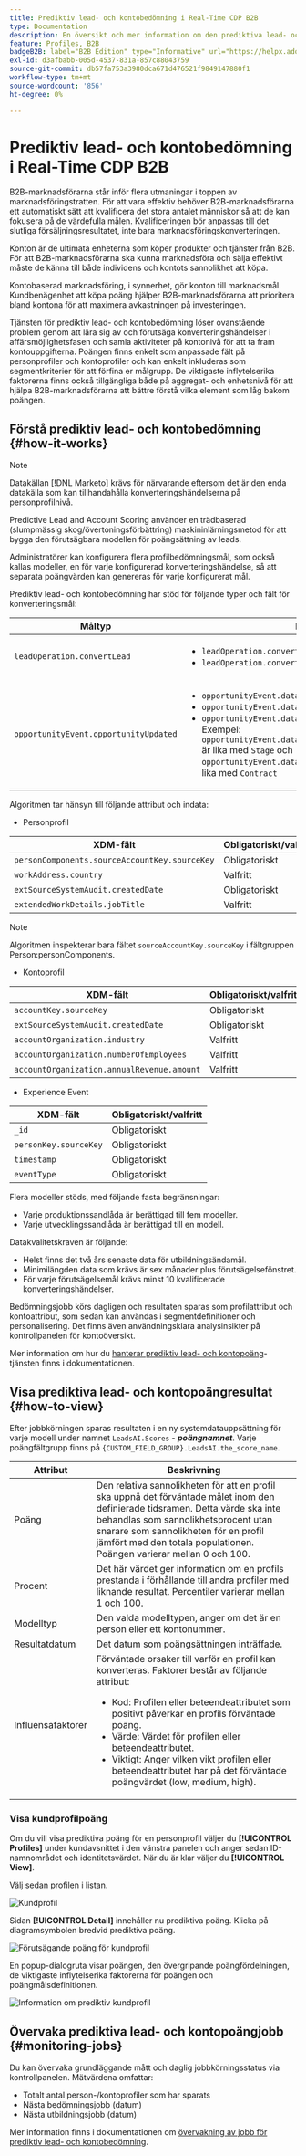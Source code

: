 ```yaml
---
title: Prediktiv lead- och kontobedömning i Real-Time CDP B2B
type: Documentation
description: En översikt och mer information om den prediktiva lead- och kontopoängsfunktionen i Experience Platform CDP B2B.
feature: Profiles, B2B
badgeB2B: label="B2B Edition" type="Informative" url="https://helpx.adobe.com/se/legal/product-descriptions/real-time-customer-data-platform-b2b-edition-prime-and-ultimate-packages.html newtab=true"
exl-id: d3afbabb-005d-4537-831a-857c88043759
source-git-commit: db57fa753a3980dca671d476521f9849147880f1
workflow-type: tm+mt
source-wordcount: '856'
ht-degree: 0%

---
```


# Prediktiv lead- och kontobedömning i Real-Time CDP B2B

B2B-marknadsförarna står inför flera utmaningar i toppen av marknadsföringstratten. För att vara effektiv behöver B2B-marknadsförarna ett automatiskt sätt att kvalificera det stora antalet människor så att de kan fokusera på de värdefulla målen. Kvalificeringen bör anpassas till det slutliga försäljningsresultatet, inte bara marknadsföringskonverteringen.

Konton är de ultimata enheterna som köper produkter och tjänster från B2B. För att B2B-marknadsförarna ska kunna marknadsföra och sälja effektivt måste de känna till både individens och kontots sannolikhet att köpa.

Kontobaserad marknadsföring, i synnerhet, gör konton till marknadsmål. Kundbenägenhet att köpa poäng hjälper B2B-marknadsförarna att prioritera bland kontona för att maximera avkastningen på investeringen.

Tjänsten för prediktiv lead- och kontobedömning löser ovanstående problem genom att lära sig av och förutsäga konverteringshändelser i affärsmöjlighetsfasen och samla aktiviteter på kontonivå för att ta fram kontouppgifterna. Poängen finns enkelt som anpassade fält på personprofiler och kontoprofiler och kan enkelt inkluderas som segmentkriterier för att förfina er målgrupp. De viktigaste inflytelserika faktorerna finns också tillgängliga både på aggregat- och enhetsnivå för att hjälpa B2B-marknadsförarna att bättre förstå vilka element som låg bakom poängen.

## Förstå prediktiv lead- och kontobedömning {#how-it-works}

>[!NOTE]
>
>Datakällan [!DNL Marketo] krävs för närvarande eftersom det är den enda datakälla som kan tillhandahålla konverteringshändelserna på personprofilnivå.

Predictive Lead and Account Scoring använder en trädbaserad (slumpmässig skog/övertoningsförbättring) maskininlärningsmetod för att bygga den förutsägbara modellen för poängsättning av leads.

Administratörer kan konfigurera flera profilbedömningsmål, som också kallas modeller, en för varje konfigurerad konverteringshändelse, så att separata poängvärden kan genereras för varje konfigurerat mål.

Prediktiv lead- och kontobedömning har stöd för följande typer och fält för konverteringsmål:

| Måltyp | Fält |
| --- | --- |
| `leadOperation.convertLead` | <ul><li>`leadOperation.convertLead.convertedStatus`</li><li>`leadOperation.convertLead.assignTo`</li></ul> |
| `opportunityEvent.opportunityUpdated` | <ul><li>`opportunityEvent.dataValueChanges.attributeName`</li><li>`opportunityEvent.dataValueChanges.newValue`</li><li>`opportunityEvent.dataValueChanges.oldValue`</li>Exempel: `opportunityEvent.dataValueChanges.attributeName` är lika med `Stage` och `opportunityEvent.dataValueChanges.newValue` är lika med `Contract`</ul> |

Algoritmen tar hänsyn till följande attribut och indata:

* Personprofil

| XDM-fält | Obligatoriskt/valfritt |
| --- | --- |
| `personComponents.sourceAccountKey.sourceKey` | Obligatoriskt |
| `workAddress.country` | Valfritt |
| `extSourceSystemAudit.createdDate` | Obligatoriskt |
| `extendedWorkDetails.jobTitle` | Valfritt |

>[!NOTE]
> 
>Algoritmen inspekterar bara fältet `sourceAccountKey.sourceKey` i fältgruppen Person:personComponents.

* Kontoprofil

| XDM-fält | Obligatoriskt/valfritt |
| --- | --- |
| `accountKey.sourceKey` | Obligatoriskt |
| `extSourceSystemAudit.createdDate` | Obligatoriskt |
| `accountOrganization.industry` | Valfritt |
| `accountOrganization.numberOfEmployees` | Valfritt |
| `accountOrganization.annualRevenue.amount` | Valfritt |

* Experience Event

| XDM-fält | Obligatoriskt/valfritt |
| --- | --- |
| `_id` | Obligatoriskt |
| `personKey.sourceKey` | Obligatoriskt |
| `timestamp` | Obligatoriskt |
| `eventType` | Obligatoriskt |

Flera modeller stöds, med följande fasta begränsningar:

* Varje produktionssandlåda är berättigad till fem modeller.
* Varje utvecklingssandlåda är berättigad till en modell.

Datakvalitetskraven är följande:

* Helst finns det två års senaste data för utbildningsändamål.
* Minimilängden data som krävs är sex månader plus förutsägelsefönstret.
* För varje förutsägelsemål krävs minst 10 kvalificerade konverteringshändelser.

Bedömningsjobb körs dagligen och resultaten sparas som profilattribut och kontoattribut, som sedan kan användas i segmentdefinitioner och personalisering. Det finns även användningsklara analysinsikter på kontrollpanelen för kontoöversikt.

Mer information om hur du [hanterar prediktiv lead- och kontopoäng](/help/rtcdp/b2b-ai-ml-services/manage-predictive-lead-and-account-scoring.md)-tjänsten finns i dokumentationen.

## Visa prediktiva lead- och kontopoängresultat {#how-to-view}

Efter jobbkörningen sparas resultaten i en ny systemdatauppsättning för varje modell under namnet `LeadsAI.Scores` - ***poängnamnet***. Varje poängfältgrupp finns på `{CUSTOM_FIELD_GROUP}.LeadsAI.the_score_name`.

| Attribut | Beskrivning |
| --- | --- |
| Poäng | Den relativa sannolikheten för att en profil ska uppnå det förväntade målet inom den definierade tidsramen. Detta värde ska inte behandlas som sannolikhetsprocent utan snarare som sannolikheten för en profil jämfört med den totala populationen. Poängen varierar mellan 0 och 100. |
| Procent | Det här värdet ger information om en profils prestanda i förhållande till andra profiler med liknande resultat. Percentiler varierar mellan 1 och 100. |
| Modelltyp | Den valda modelltypen, anger om det är en person eller ett kontonummer. |
| Resultatdatum | Det datum som poängsättningen inträffade. |
| Influensafaktorer | Förväntade orsaker till varför en profil kan konverteras. Faktorer består av följande attribut:<ul><li>Kod: Profilen eller beteendeattributet som positivt påverkar en profils förväntade poäng.</li><li>Värde: Värdet för profilen eller beteendeattributet.</li><li>Viktigt: Anger vilken vikt profilen eller beteendeattributet har på det förväntade poängvärdet (low, medium, high).</li></ul> |

### Visa kundprofilpoäng

Om du vill visa prediktiva poäng för en personprofil väljer du **[!UICONTROL Profiles]** under kundavsnittet i den vänstra panelen och anger sedan ID-namnområdet och identitetsvärdet. När du är klar väljer du **[!UICONTROL View]**.

Välj sedan profilen i listan.

![Kundprofil](/help/rtcdp/accounts/images/b2b-view-customer-profile.png)

Sidan **[!UICONTROL Detail]** innehåller nu prediktiva poäng. Klicka på diagramsymbolen bredvid prediktiva poäng.

![Förutsägande poäng för kundprofil](/help/rtcdp/accounts/images/b2b-view-customer-profile-predictive-score.png)

En popup-dialogruta visar poängen, den övergripande poängfördelningen, de viktigaste inflytelserika faktorerna för poängen och poängmålsdefinitionen.

![Information om prediktiv kundprofil](/help/rtcdp/accounts/images/b2b-view-customer-profile-predictive-score-details.png)

## Övervaka prediktiva lead- och kontopoängjobb {#monitoring-jobs}

Du kan övervaka grundläggande mått och daglig jobbkörningsstatus via kontrollpanelen. Mätvärdena omfattar:

* Totalt antal person-/kontoprofiler som har sparats
* Nästa bedömningsjobb (datum)
* Nästa utbildningsjobb (datum)

Mer information finns i dokumentationen om [övervakning av jobb för prediktiv lead- och kontobedömning](/help/dataflows/ui/b2b/monitor-profile-enrichment.md).
